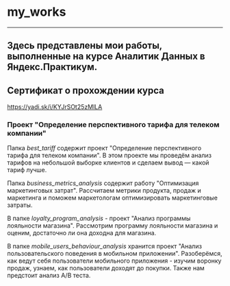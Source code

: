# my_works  
---------------------------------------------------------------------------------------
  
Здесь представлены мои работы, выполненные на курсе Аналитик Данных в Яндекс.Практикум.  
---------------------------------------------------------------------------------------  
  
## Сертификат о прохождении курса  
https://yadi.sk/i/KYJrSOt25zMlLA  
  

### Проект "Определение перспективного тарифа для телеком компании"  
  

Папка *best_tariff* содержит проект "Определение перспективного тарифа для телеком компании". В этом проекте мы проведём анализ тарифов на небольшой выборке клиентов и сделаем вывод — какой тариф лучше.  
  
Папка *business_metrics_analysis* содержит работу "Оптимизация маркетинговых затрат". Рассчитаем метрики продукта, продаж и маркетинга и поможем маркетологам оптимизировать маркетинговые затраты.  
  
В папке *loyalty_program_analysis* - проект "Анализ программы лояльности магазина". Рассмотрим программу лояльности магазина и оценим, достаточно ли она доходна для магазина.  
  
В папке *mobile_users_behaviour_analysis* хранится проект "Анализ пользовательского поведения в мобильном приложении". Разоберёмся, как ведут себя пользователи мобильного приложения - изучим воронку продаж, узнаем, как пользователи доходят до покупки. Также нам предстоит анализ А/В теста.
